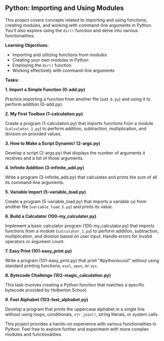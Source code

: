 ## Python: Importing and Using Modules

This project covers concepts related to importing and using functions, creating modules, and working with command-line arguments in Python. You'll also explore using the `dir()` function and delve into various functionalities.

**Learning Objectives:**

* Importing and utilizing functions from modules
* Creating your own modules in Python
* Employing the `dir()` function
* Working effectively with command-line arguments

**Tasks:**

**1. Import a Simple Function (0-add.py)**

Practice importing a function from another file (`add_0.py`) and using it to perform addition (0-add.py).

**2. My First Toolbox (1-calculation.py)**

Create a program (1-calculation.py) that imports functions from a module (`calculator_1.py`) to perform addition, subtraction, multiplication, and division on provided values.

**3. How to Make a Script Dynamic! (2-args.py)**

Develop a script (2-args.py) that displays the number of arguments it receives and a list of those arguments.

**4. Infinite Addition (3-infinite_add.py)**

Write a program (3-infinite_add.py) that calculates and prints the sum of all its command-line arguments.

**5. Variable Import (5-variable_load.py)**

Create a program (5-variable_load.py) that imports a variable (`a`) from another file (`variable_load_5.py`) and prints its value.

**6. Build a Calculator (100-my_calculator.py)**

Implement a basic calculator program (100-my_calculator.py) that imports functions from a module (`calculator_1.py`) to perform addition, subtraction, multiplication, and division based on user input. Handle errors for invalid operators or argument count.

**7. Easy Print (101-easy_print.py)**

Write a program (101-easy_print.py) that print "#pythoniscool" without using standard printing functions, `eval`, `open`, or `sys`.

**8. Bytecode Challenge (102-magic_calculation.py)**

This task involves creating a Python function that matches a specific bytecode provided by Holberton School.

**9. Fast Alphabet (103-fast_alphabet.py)**

Develop a program that prints the uppercase alphabet in a single line without using loops, conditionals, `str.join()`, string literals, or system calls.

This project provides a hands-on experience with various functionalities in Python. Feel free to explore further and experiment with more complex modules and functionalities.
